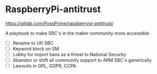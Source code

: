 # RaspberryPi-antitrust

https://gitlab.com/FossPrime/raspberrypi-antitrust/

A playbook to make SBC's in the maker community more accessible.



- [ ] Rename to UK SBC
- [ ] Keyword block on SM
- [ ] Lobby for import bans as a threat to National Security
- [ ] Abandon or shift all community support to ARM SBC's generically
- [ ] Lawsuits in GPL, GDPR, CCPA
